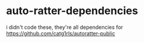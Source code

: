 # auto-ratter-dependencies
i didn't code these, they're all dependencies for https://github.com/catg1rls/autoratter-public
